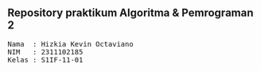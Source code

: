 ## Repository praktikum Algoritma & Pemrograman 2

<pre>
Nama  : Hizkia Kevin Octaviano
NIM   : 2311102185
Kelas : S1IF-11-01
</pre>
